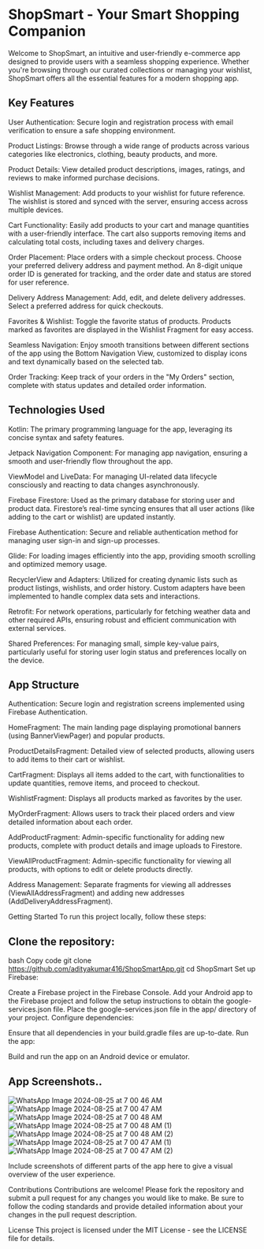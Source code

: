 # ShopSmart - Your Smart Shopping Companion

 Welcome to ShopSmart, an intuitive and user-friendly e-commerce app designed to provide users with a seamless shopping experience. Whether you're browsing through our curated collections or managing your wishlist, ShopSmart offers all the essential features for a modern shopping app.

## Key Features
User Authentication: Secure login and registration process with email verification to ensure a safe shopping environment.

Product Listings: Browse through a wide range of products across various categories like electronics, clothing, beauty products, and more.

Product Details: View detailed product descriptions, images, ratings, and reviews to make informed purchase decisions.

Wishlist Management: Add products to your wishlist for future reference. The wishlist is stored and synced with the server, ensuring access across multiple devices.

Cart Functionality: Easily add products to your cart and manage quantities with a user-friendly interface. The cart also supports removing items and calculating total costs, including taxes and delivery charges.

Order Placement: Place orders with a simple checkout process. Choose your preferred delivery address and payment method. An 8-digit unique order ID is generated for tracking, and the order date and status are stored for user reference.

Delivery Address Management: Add, edit, and delete delivery addresses. Select a preferred address for quick checkouts.

Favorites & Wishlist: Toggle the favorite status of products. Products marked as favorites are displayed in the Wishlist Fragment for easy access.

Seamless Navigation: Enjoy smooth transitions between different sections of the app using the Bottom Navigation View, customized to display icons and text dynamically based on the selected tab.

Order Tracking: Keep track of your orders in the "My Orders" section, complete with status updates and detailed order information.

## Technologies Used
Kotlin: The primary programming language for the app, leveraging its concise syntax and safety features.

Jetpack Navigation Component: For managing app navigation, ensuring a smooth and user-friendly flow throughout the app.

ViewModel and LiveData: For managing UI-related data lifecycle consciously and reacting to data changes asynchronously.

Firebase Firestore: Used as the primary database for storing user and product data. Firestore’s real-time syncing ensures that all user actions (like adding to the cart or wishlist) are updated instantly.

Firebase Authentication: Secure and reliable authentication method for managing user sign-in and sign-up processes.

Glide: For loading images efficiently into the app, providing smooth scrolling and optimized memory usage.

RecyclerView and Adapters: Utilized for creating dynamic lists such as product listings, wishlists, and order history. Custom adapters have been implemented to handle complex data sets and interactions.

Retrofit: For network operations, particularly for fetching weather data and other required APIs, ensuring robust and efficient communication with external services.

Shared Preferences: For managing small, simple key-value pairs, particularly useful for storing user login status and preferences locally on the device.

## App Structure
Authentication: Secure login and registration screens implemented using Firebase Authentication.

HomeFragment: The main landing page displaying promotional banners (using BannerViewPager) and popular products.

ProductDetailsFragment: Detailed view of selected products, allowing users to add items to their cart or wishlist.

CartFragment: Displays all items added to the cart, with functionalities to update quantities, remove items, and proceed to checkout.

WishlistFragment: Displays all products marked as favorites by the user.

MyOrderFragment: Allows users to track their placed orders and view detailed information about each order.

AddProductFragment: Admin-specific functionality for adding new products, complete with product details and image uploads to Firestore.

ViewAllProductFragment: Admin-specific functionality for viewing all products, with options to edit or delete products directly.

Address Management: Separate fragments for viewing all addresses (ViewAllAddressFragment) and adding new addresses (AddDeliveryAddressFragment).

Getting Started
To run this project locally, follow these steps:

## Clone the repository:

bash
Copy code
git clone https://github.com/adityakumar416/ShopSmartApp.git
cd ShopSmart
Set up Firebase:

Create a Firebase project in the Firebase Console.
Add your Android app to the Firebase project and follow the setup instructions to obtain the google-services.json file.
Place the google-services.json file in the app/ directory of your project.
Configure dependencies:

Ensure that all dependencies in your build.gradle files are up-to-date.
Run the app:

Build and run the app on an Android device or emulator.

## App Screenshots..

![WhatsApp Image 2024-08-25 at 7 00 46 AM](https://github.com/user-attachments/assets/c6b56045-c736-4189-ad97-6e2a4ed6e58c)
![WhatsApp Image 2024-08-25 at 7 00 47 AM](https://github.com/user-attachments/assets/e4ee9b21-553e-4c7f-a847-a4df9dab9b03)
![WhatsApp Image 2024-08-25 at 7 00 48 AM](https://github.com/user-attachments/assets/84107057-b148-4b62-a842-01a30100461c)
![WhatsApp Image 2024-08-25 at 7 00 48 AM (1)](https://github.com/user-attachments/assets/584231df-c500-4606-aa58-2e5b27699fff)
![WhatsApp Image 2024-08-25 at 7 00 48 AM (2)](https://github.com/user-attachments/assets/ede15d7f-7381-4929-a2c5-be025566a116)
![WhatsApp Image 2024-08-25 at 7 00 47 AM (1)](https://github.com/user-attachments/assets/1718e4b8-ef92-42df-bb40-4dce78f60881)
![WhatsApp Image 2024-08-25 at 7 00 47 AM (2)](https://github.com/user-attachments/assets/5ae1aba2-5801-404d-9056-70dad1fad111)


Include screenshots of different parts of the app here to give a visual overview of the user experience.

Contributions
Contributions are welcome! Please fork the repository and submit a pull request for any changes you would like to make. Be sure to follow the coding standards and provide detailed information about your changes in the pull request description.

License
This project is licensed under the MIT License - see the LICENSE file for details.
